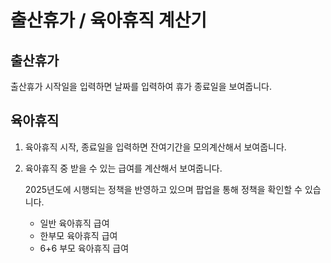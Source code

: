 # 출산휴가 / 육아휴직 계산기

## 출산휴가
출산휴가 시작일을 입력하면 날짜를 입력하여 휴가 종료일을 보여줍니다.

## 육아휴직
1. 육아휴직 시작, 종료일을 입력하면 잔여기간을 모의계산해서 보여줍니다.
2. 육아휴직 중 받을 수 있는 급여를 계산해서 보여줍니다.

   2025년도에 시행되는 정책을 반영하고 있으며 팝업을 통해 정책을 확인할 수 있습니다.
   - 일반 육아휴직 급여
   - 한부모 육아휴직 급여
   - 6+6 부모 육아휴직 급여